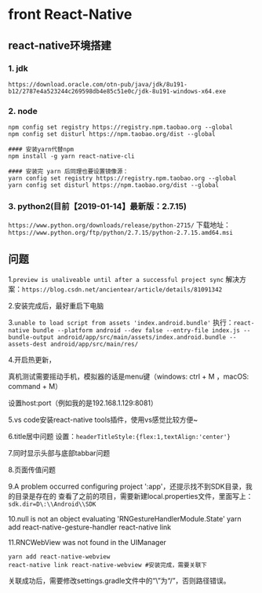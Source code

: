 # front React-Native
## react-native环境搭建
### 1. jdk
`https://download.oracle.com/otn-pub/java/jdk/8u191-b12/2787e4a523244c269598db4e85c51e0c/jdk-8u191-windows-x64.exe`
### 2. node
```
npm config set registry https://registry.npm.taobao.org --global
npm config set disturl https://npm.taobao.org/dist --global

#### 安装yarn代替npm
npm install -g yarn react-native-cli

#### 安装完 yarn 后同理也要设置镜像源：
yarn config set registry https://registry.npm.taobao.org --global
yarn config set disturl https://npm.taobao.org/dist --global
```

### 3. python2(目前【2019-01-14】最新版：2.7.15)
`https://www.python.org/downloads/release/python-2715/`
下载地址：`https://www.python.org/ftp/python/2.7.15/python-2.7.15.amd64.msi`


## 问题
1.`preview is unaliveable until after a successful project sync`
解决方案：`https://blog.csdn.net/ancientear/article/details/81091342`

2.安装完成后，最好重启下电脑

3.`unable to load script from assets 'index.android.bundle'`
执行：`react-native bundle --platform android --dev false --entry-file index.js --bundle-output android/app/src/main/assets/index.android.bundle --assets-dest android/app/src/main/res/`

4.开启热更新，

真机测试需要摇动手机，模拟器的话是menu键（windows: ctrl + M ，macOS: command + M）

设置host:port（例如我的是192.168.1.129:8081）

5.vs code安装react-native tools插件，使用vs感觉比较方便~

6.title居中问题
设置：`headerTitleStyle:{flex:1,textAlign:'center'}`

7.同时显示头部与底部tabbar问题

8.页面传值问题

9.A problem occurred configuring project ':app'，还提示找不到SDK目录，我的目录是存在的
查看了之前的项目，需要新建local.properties文件，里面写上：`sdk.dir=D\:\\Android\\SDK`

10.null is not an object evaluating 'RNGestureHandlerModule.State'
yarn add react-native-gesture-handler
react-native link

11.RNCWebView was not found in the UIManager
```
yarn add react-native-webview
react-native link react-native-webview #安装完成，需要关联下
```
关联成功后，需要修改settings.gradle文件中的“\”为“/”，否则路径错误。
